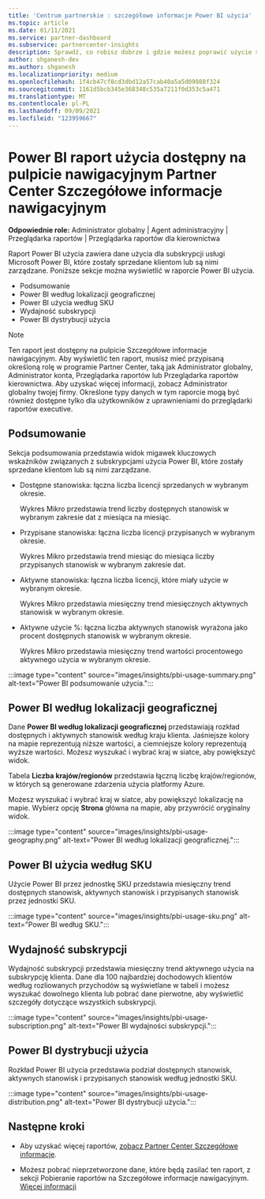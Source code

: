 ```yaml
---
title: 'Centrum partnerskie : szczegółowe informacje Power BI użycia'
ms.topic: article
ms.date: 01/11/2021
ms.service: partner-dashboard
ms.subservice: partnercenter-insights
description: Sprawdź, co robisz dobrze i gdzie możesz poprawić użycie subskrypcji Power BI sprzedaży lub zarządzania nimi dla klientów.
author: shganesh-dev
ms.author: shganesh
ms.localizationpriority: medium
ms.openlocfilehash: 1f4cb47cf8cd3dbd12a57cab40a5a5d09888f324
ms.sourcegitcommit: 1161d5bcb345e368348c535a7211f0d353c5a471
ms.translationtype: MT
ms.contentlocale: pl-PL
ms.lasthandoff: 09/09/2021
ms.locfileid: "123959667"
---
```

# <a name="power-bi-usage-report-available-from-the-partner-center-insights-dashboard"></a>Power BI raport użycia dostępny na pulpicie nawigacyjnym Partner Center Szczegółowe informacje nawigacyjnym

**Odpowiednie role:** Administrator globalny | Agent administracyjny | Przeglądarka raportów | Przeglądarka raportów dla kierownictwa

Raport Power BI użycia zawiera dane użycia dla subskrypcji usługi Microsoft Power BI, które zostały sprzedane klientom lub są nimi zarządzane. Poniższe sekcje można wyświetlić w raporcie Power BI użycia.

- Podsumowanie
- Power BI według lokalizacji geograficznej
- Power BI użycia według SKU
- Wydajność subskrypcji
- Power BI dystrybucji użycia

 > [!NOTE]
 > Ten raport jest dostępny na pulpicie Szczegółowe informacje nawigacyjnym. Aby wyświetlić ten raport, musisz mieć przypisaną określoną rolę w programie Partner Center, taką jak Administrator globalny, Administrator konta, Przeglądarka raportów lub Przeglądarka raportów kierownictwa. Aby uzyskać więcej informacji, zobacz Administrator globalny twojej firmy. Określone typy danych w tym raporcie mogą być również dostępne tylko dla użytkowników z uprawnieniami do przeglądarki raportów executive.

## <a name="summary"></a>Podsumowanie

Sekcja podsumowania przedstawia widok migawek kluczowych wskaźników związanych z subskrypcjami użycia Power BI, które zostały sprzedane klientom lub są nimi zarządzane. 

- Dostępne stanowiska: łączna liczba licencji sprzedanych w wybranym okresie.

   Wykres Mikro przedstawia trend liczby dostępnych stanowisk w wybranym zakresie dat z miesiąca na miesiąc.

- Przypisane stanowiska: łączna liczba licencji przypisanych w wybranym okresie.

   Wykres Mikro przedstawia trend miesiąc do miesiąca liczby przypisanych stanowisk w wybranym zakresie dat.

- Aktywne stanowiska: łączna liczba licencji, które miały użycie w wybranym okresie. 

   Wykres Mikro przedstawia miesięczny trend miesięcznych aktywnych stanowisk w wybranym okresie.

- Aktywne użycie %: łączna liczba aktywnych stanowisk wyrażona jako procent dostępnych stanowisk w wybranym okresie. 

   Wykres Mikro przedstawia miesięczny trend wartości procentowego aktywnego użycia w wybranym okresie.

:::image type="content" source="images/insights/pbi-usage-summary.png" alt-text="Power BI podsumowanie użycia.":::

## <a name="power-bi-usage-by-geography"></a>Power BI według lokalizacji geograficznej

Dane **Power BI według lokalizacji geograficznej** przedstawiają rozkład dostępnych i aktywnych stanowisk według kraju klienta. Jaśniejsze kolory na mapie reprezentują niższe wartości, a ciemniejsze kolory reprezentują wyższe wartości. Możesz wyszukać i wybrać kraj w siatce, aby powiększyć widok.

Tabela **Liczba krajów/regionów** przedstawia łączną liczbę krajów/regionów, w których są generowane zdarzenia użycia platformy Azure.

Możesz wyszukać i wybrać kraj w siatce, aby powiększyć lokalizację na mapie. Wybierz opcję **Strona** główna na mapie, aby przywrócić oryginalny widok.

:::image type="content" source="images/insights/pbi-usage-geography.png" alt-text="Power BI według lokalizacji geograficznej.":::

## <a name="power-bi-usage-by-sku"></a>Power BI użycia według SKU

Użycie Power BI przez jednostkę SKU przedstawia miesięczny trend dostępnych stanowisk, aktywnych stanowisk i przypisanych stanowisk przez jednostki SKU.

:::image type="content" source="images/insights/pbi-usage-sku.png" alt-text="Power BI według SKU.":::

## <a name="subscriptions-performance"></a>Wydajność subskrypcji

Wydajność subskrypcji przedstawia miesięczny trend aktywnego użycia na subskrypcję klienta. Dane dla 100 najbardziej dochodowych klientów według rozliowanych przychodów są wyświetlane w tabeli i możesz wyszukać dowolnego klienta lub pobrać dane pierwotne, aby wyświetlić szczegóły dotyczące wszystkich subskrypcji.

:::image type="content" source="images/insights/pbi-usage-subscription.png" alt-text="Power BI wydajności subskrypcji.":::

## <a name="power-bi-usage-distribution"></a>Power BI dystrybucji użycia

Rozkład Power BI użycia przedstawia podział dostępnych stanowisk, aktywnych stanowisk i przypisanych stanowisk według jednostki SKU.

:::image type="content" source="images/insights/pbi-usage-distribution.png" alt-text="Power BI dystrybucji użycia.":::

## <a name="next-steps"></a>Następne kroki

- Aby uzyskać więcej raportów, [zobacz Partner Center Szczegółowe informacje](partner-center-insights.md).

- Możesz pobrać nieprzetworzone dane, które będą zasilać ten raport, z sekcji Pobieranie raportów na Szczegółowe informacje nawigacyjnym. [Więcej informacji](insights-download-reports.md) 
